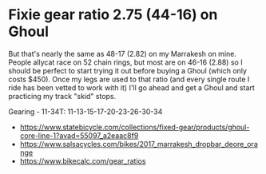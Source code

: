 # Fixie gear ratio 2.75 (44-16) on Ghoul

But that's nearly the same as 48-17 (2.82) on my Marrakesh on mine. People allycat race on 52 chain rings, but most are on 46-16 (2.88) so I should be perfect to start trying it out before buying a Ghoul (which only costs \$450). Once my legs are used to that ratio (and every single route I ride has been vetted to work with it) I'll go ahead and get a Ghoul and start practicing my track "skid" stops.

Gearing - 11-34T: 11-13-15-17-20-23-26-30-34

* <https://www.statebicycle.com/collections/fixed-gear/products/ghoul-core-line-1?avad=55097_a2eaac8f9>
* <https://www.salsacycles.com/bikes/2017_marrakesh_dropbar_deore_orange>
* <https://www.bikecalc.com/gear_ratios>
